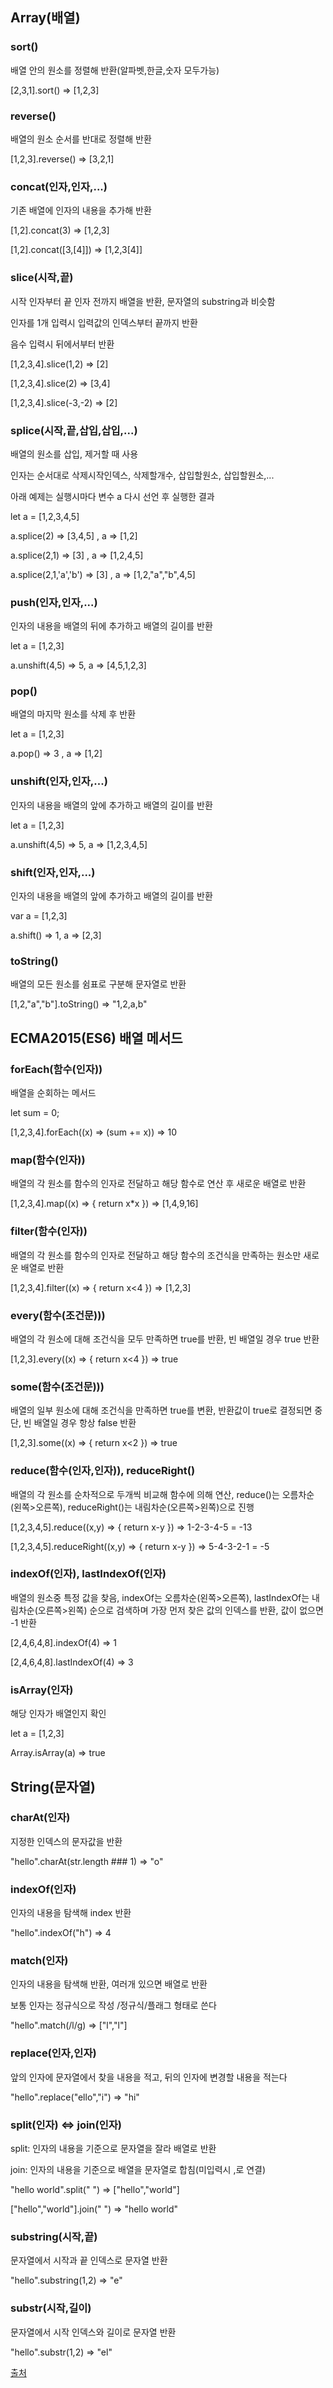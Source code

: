 ## Array(배열)


### sort()

배열 안의 원소를 정렬해 반환(알파벳,한글,숫자 모두가능)

[2,3,1].sort() => [1,2,3]


### reverse()

배열의 원소 순서를 반대로 정렬해 반환

[1,2,3].reverse() => [3,2,1]


### concat(인자,인자,...)

기존 배열에 인자의 내용을 추가해 반환

[1,2].concat(3) => [1,2,3]

[1,2].concat([3,[4]]) => [1,2,3[4]]


### slice(시작,끝)

시작 인자부터 끝 인자 전까지 배열을 반환, 문자열의 substring과 비슷함

인자를 1개 입력시 입력값의 인덱스부터 끝까지 반환

음수 입력시 뒤에서부터 반환

[1,2,3,4].slice(1,2) => [2]

[1,2,3,4].slice(2) => [3,4]

[1,2,3,4].slice(-3,-2) => [2]


### splice(시작,끝,삽입,삽입,...)

배열의 원소를 삽입, 제거할 때 사용

인자는 순서대로 삭제시작인덱스, 삭제할개수, 삽입할원소, 삽입할원소,...

아래 예제는 실행시마다 변수 a 다시 선언 후 실행한 결과

let a = [1,2,3,4,5]

a.splice(2) => [3,4,5] , a => [1,2]

a.splice(2,1) => [3] , a => [1,2,4,5]

a.splice(2,1,'a','b') => [3] , a => [1,2,"a","b",4,5]


### push(인자,인자,...)

인자의 내용을 배열의 뒤에 추가하고 배열의 길이를 반환

let a = [1,2,3]

a.unshift(4,5) => 5, a => [4,5,1,2,3]


### pop()

배열의 마지막 원소를 삭제 후 반환

let a = [1,2,3]

a.pop() => 3 , a => [1,2]


### unshift(인자,인자,...)

인자의 내용을 배열의 앞에 추가하고 배열의 길이를 반환

let a = [1,2,3]

a.unshift(4,5) => 5, a => [1,2,3,4,5]


### shift(인자,인자,...)

인자의 내용을 배열의 앞에 추가하고 배열의 길이를 반환

var a = [1,2,3]

a.shift() => 1, a => [2,3]


### toString()

배열의 모든 원소를 쉼표로 구분해 문자열로 반환

[1,2,"a","b"].toString() => "1,2,a,b"


## ECMA2015(ES6) 배열 메서드


### forEach(함수(인자))

배열을 순회하는 메서드

let sum = 0;

[1,2,3,4].forEach((x) => (sum += x)) => 10


### map(함수(인자))

배열의 각 원소를 함수의 인자로 전달하고 해당 함수로 연산 후 새로운 배열로 반환

[1,2,3,4].map((x) => { return x*x }) => [1,4,9,16]


### filter(함수(인자))

배열의 각 원소를 함수의 인자로 전달하고 해당 함수의 조건식을 만족하는 원소만 새로운 배열로 반환

[1,2,3,4].filter((x) => { return x<4 }) => [1,2,3]


### every(함수(조건문)))

배열의 각 원소에 대해 조건식을 모두 만족하면 true를 반환, 빈 배열일 경우 true 반환

[1,2,3].every((x) => { return x<4 }) => true


### some(함수(조건문)))

배열의 일부 원소에 대해 조건식을 만족하면 true를 변환, 반환값이 true로 결정되면 중단, 빈 배열일 경우 항상 false 반환

[1,2,3].some((x) => { return x<2 }) => true

### reduce(함수(인자,인자)), reduceRight()

배열의 각 원소를 순차적으로 두개씩 비교해 함수에 의해 연산, reduce()는 오름차순(왼쪽>오른쪽), reduceRight()는 내림차순(오른쪽>왼쪽)으로 진행

[1,2,3,4,5].reduce((x,y) => { return x-y }) => 1-2-3-4-5 = -13

[1,2,3,4,5].reduceRight((x,y) => { return x-y }) => 5-4-3-2-1 = -5

### indexOf(인자), lastIndexOf(인자)

배열의 원소중 특정 값을 찾음, indexOf는 오름차순(왼쪽>오른쪽), lastIndexOf는 내림차순(오른쪽>왼쪽) 순으로 검색하며 가장 먼저 찾은 값의 인덱스를 반환, 값이 없으면 -1 반환

[2,4,6,4,8].indexOf(4) => 1

[2,4,6,4,8].lastIndexOf(4) => 3

### isArray(인자)

해당 인자가 배열인지 확인

let a = [1,2,3]

Array.isArray(a) => true


## String(문자열)


### charAt(인자)

지정한 인덱스의 문자값을 반환

"hello".charAt(str.length ### 1) => "o"


### indexOf(인자)

인자의 내용을 탐색해 index 반환

"hello".indexOf("h") => 4


### match(인자)

인자의 내용을 탐색해 반환, 여러개 있으면 배열로 반환

보통 인자는 정규식으로 작성 /정규식/플래그 형태로 쓴다

"hello".match(/l/g) => ["l","l"]


### replace(인자,인자)

앞의 인자에 문자열에서 찾을 내용을 적고, 뒤의 인자에 변경할 내용을 적는다

"hello".replace("ello","i") => "hi"


### split(인자) <=> join(인자)

split: 인자의 내용을 기준으로 문자열을 잘라 배열로 반환

join: 인자의 내용을 기준으로 배열을 문자열로 합침(미입력시 ,로 연결)

"hello world".split(" ") => ["hello","world"]

["hello","world"].join(" ") => "hello world"

### substring(시작,끝)

문자열에서 시작과 끝 인덱스로 문자열 반환

"hello".substring(1,2) => "e"


### substr(시작,길이)

문자열에서 시작 인덱스와 길이로 문자열 반환

"hello".substr(1,2) => "el"


[출처](http://kssong.tistory.com/26)

